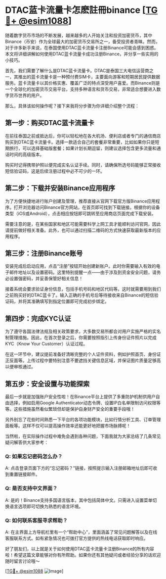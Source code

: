 # DTAC蓝卡流量卡怎麽註冊binance [[TG💪+ @esim1088](https://t.me/s/esim1088)]

随着数字货币市场的不断发展，越来越多的人开始关注和投资加密货币，其中Binance（币安）作为全球最大的加密货币交易所之一，备受投资者青睐。然而，对于许多新手来说，在泰国使用DTAC蓝卡流量卡注册Binance可能会感到困惑。本文将详细讲解如何使用DTAC蓝卡流量卡成功注册Binance，并分享一些实用的小技巧。

首先，我们需要了解什么是DTAC蓝卡流量卡。DTAC是泰国三大电信运营商之一，其推出的蓝卡流量卡是一种预付费SIM卡，主要面向游客和短期居民提供数据服务。蓝卡流量卡以其价格实惠、覆盖广泛的特点深受用户喜爱。而Binance则是一个全球化的加密货币交易平台，支持多种语言和货币交易，非常适合想要进入数字货币世界的用户。

那么，具体该如何操作呢？接下来我将分步骤为你详细介绍整个流程：

## 第一步：购买DTAC蓝卡流量卡

在前往泰国之前或抵达后，你可以轻松地在各大机场、便利店或者专门的通信商店购买到DTAC蓝卡流量卡。选择一款适合自己的套餐非常重要，比如如果你只是短期旅行，可以选择基础版套餐；如果计划长期逗留，则建议选择包含更多流量和通话时间的高级版本。

购买时记得携带护照以便完成实名认证手续。同时，请确保所选号码能够正常接收短信验证码，这是后续注册过程中必不可少的一环。

## 第二步：下载并安装Binance应用程序

为了方便快捷地进行账户创建及管理，推荐直接从官网下载官方版Binance应用程序。打开浏览器访问Binance官方网站，在首页即可找到下载链接。根据你的设备类型（iOS或Android），点击相应按钮即可跳转至应用商店页面完成下载安装。

需要注意的是，在某些国家和地区可能需要科学上网工具才能顺利访问官网，因此请提前做好相关准备。此外，也可以通过扫描二维码的方式快速获取最新版本的应用程序。

## 第三步：注册Binance账号

安装完成后启动应用，点击“注册”按钮开始创建新账户。此时你需要输入有效的电子邮件地址以及设置密码。这里特别提醒一点——由于涉及到资金安全问题，请务必设置强密码，并妥善保管好相关信息！

接着系统会要求验证身份信息，包括手机号码和地区代码等。这时就需要用到我们之前购买好的DTAC蓝卡了。输入正确的手机号后等待接收来自Binance的短信验证码，并将其准确填写到指定位置即可完成初步绑定。

## 第四步：完成KYC认证

为了遵守各国法律法规及相关政策要求，大多数交易所都会对用户实施严格的实名制管理措施。因此，在首次登录之后，你需要按照指引上传身份证件照片以完成KYC（Know Your Customer）认证过程。

在这一环节中，建议提前准备好清晰完整的个人证件资料，例如护照首页、身份证正反面等。上传过程中要特别注意不要遮挡关键信息区域，并保证图片质量足够高以便审核通过。

## 第五步：安全设置与功能探索

最后一步就是加强账户安全性啦！在Binance平台上提供了多重防护机制供用户自由选择，例如启用Google Authenticator动态令牌、设置IP白名单限制访问权限等等。这些措施虽然看似繁琐但却是保护自身财产安全的重要手段哦！

另外别忘了花些时间熟悉一下平台的各项功能模块，比如行情分析工具、订单管理面板等。这样不仅可以提高操作效率还能更好地把握市场脉搏呢！

当然啦，在实际操作过程中难免会遇到各种问题，下面我就为大家总结了几条常见疑问解答供大家参考：

### Q: 如果忘记密码怎么办？
A: 点击登录页面下方的“忘记密码？”链接，按照提示输入注册邮箱地址后即可收到重置链接邮件。

### Q: 是否支持中文界面？
A: 是的！Binance支持多国语言版本，其中包括简体中文。只需进入设置菜单切换语言选项即可切换为熟悉的语言环境。

### Q: 如何联系客服寻求帮助？
A: 在主界面上方导航栏里有一个“帮助中心”，里面涵盖了常见问题解答以及在线客服联系方式。如有紧急情况也可拨打官方提供的热线电话获取即时响应。

好了朋友们，以上就是关于如何使用DTAC蓝卡流量卡注册Binance的所有内容啦！希望这篇文章能够对你有所帮助。如果你还有其他疑问或者经验分享的话欢迎随时留言讨论哦～

[[TG💪+ @esim1088](https://t.me/s/esim1088) ![Image](https://i.postimg.cc/4NQfJmqS/Snipaste-2025-05-13-00-14-12.png)]
